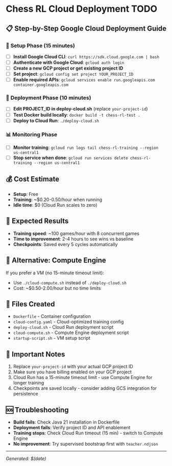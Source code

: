 # Chess RL Cloud Deployment TODO

## 📋 Step-by-Step Google Cloud Deployment Guide

### 🔧 **Setup Phase (15 minutes)**

- [ ] **Install Google Cloud CLI**: `curl https://sdk.cloud.google.com | bash`
- [ ] **Authenticate with Google Cloud**: `gcloud auth login`
- [ ] **Create a new GCP project or get existing project ID**
- [ ] **Set project**: `gcloud config set project YOUR_PROJECT_ID`
- [ ] **Enable required APIs**: `gcloud services enable run.googleapis.com container.googleapis.com`

### 🚀 **Deployment Phase (10 minutes)**

- [ ] **Edit PROJECT_ID in deploy-cloud.sh** (replace `your-project-id`)
- [ ] **Test Docker build locally**: `docker build -t chess-rl-test .`
- [ ] **Deploy to Cloud Run**: `./deploy-cloud.sh`

### 📊 **Monitoring Phase**

- [ ] **Monitor training**: `gcloud run logs tail chess-rl-training --region us-central1`
- [ ] **Stop service when done**: `gcloud run services delete chess-rl-training --region us-central1`

## 💰 **Cost Estimate**
- **Setup**: Free
- **Training**: ~$0.20-0.50/hour when running
- **Idle time**: $0 (Cloud Run scales to zero)

## 🎯 **Expected Results**
- **Training speed**: ~100 games/hour with 8 concurrent games
- **Time to improvement**: 2-4 hours to see wins vs baseline
- **Checkpoints**: Saved every 5 cycles automatically

## 🔄 **Alternative: Compute Engine**
If you prefer a VM (no 15-minute timeout limit):
- Use `./cloud-compute.sh` instead of `./deploy-cloud.sh`
- Cost: ~$0.50-2.00/hour but no time limits

## 📁 **Files Created**
- `Dockerfile` - Container configuration
- `cloud-config.yaml` - Cloud-optimized training config
- `deploy-cloud.sh` - Cloud Run deployment script
- `cloud-compute.sh` - Compute Engine deployment script
- `startup-script.sh` - VM setup script

## 🚨 **Important Notes**
1. Replace `your-project-id` with your actual GCP project ID
2. Make sure you have billing enabled on your GCP project
3. Cloud Run has a 15-minute timeout limit - use Compute Engine for longer training
4. Checkpoints are saved locally - consider adding GCS integration for persistence

## 🆘 **Troubleshooting**
- **Build fails**: Check Java 21 installation in Dockerfile
- **Deployment fails**: Verify project ID and API enablement
- **Training stops**: Check Cloud Run timeout (15 min) - switch to Compute Engine
- **No improvement**: Try supervised bootstrap first with `teacher.ndjson`

---
*Generated: $(date)*
